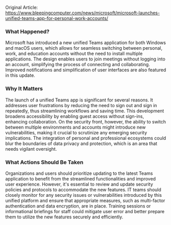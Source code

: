 Original Article: https://www.bleepingcomputer.com/news/microsoft/microsoft-launches-unified-teams-app-for-personal-work-accounts/

### What Happened?

Microsoft has introduced a new unified Teams application for both Windows and macOS users, which allows for seamless switching between personal, work, and education accounts without the need to install multiple applications. The design enables users to join meetings without logging into an account, simplifying the process of connecting and collaborating. Improved notifications and simplification of user interfaces are also featured in this update.

### Why It Matters

The launch of a unified Teams app is significant for several reasons. It addresses user frustrations by reducing the need to sign out and sign in repeatedly, thus streamlining workflows and saving time. This development broadens accessibility by enabling guest access without sign-ins, enhancing collaboration. On the security front, however, the ability to switch between multiple environments and accounts might introduce new vulnerabilities, making it crucial to scrutinize any emerging security implications. The integration of personal and professional ecosystems could blur the boundaries of data privacy and protection, which is an area that needs vigilant oversight.

### What Actions Should Be Taken

Organizations and users should prioritize updating to the latest Teams application to benefit from the streamlined functionalities and improved user experience. However, it's essential to review and update security policies and protocols to accommodate the new features. IT teams should closely monitor for any security issues or vulnerabilities introduced by this unified platform and ensure that appropriate measures, such as multi-factor authentication and data encryption, are in place. Training sessions or informational briefings for staff could mitigate user error and better prepare them to utilize the new features securely and efficiently.